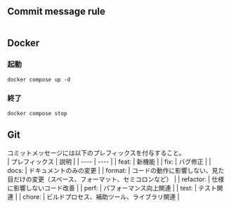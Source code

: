 ## Commit message rule
```
```

## Docker
### 起動
```
docker compose up -d
```

### 終了
```
docker compose stop
```

## Git
コミットメッセージには以下のプレフィックスを付与すること。<br>
| プレフィックス | 説明 |
| ---- | ---- |
| feat: | 新機能 |
| fix: | バグ修正 |
| docs: | ドキュメントのみの変更 |
| format: | コードの動作に影響しない、見た目だけの変更（スペース、フォーマット、セミコロンなど） |
| refactor: | 仕様に影響しないコード改善 |
| perf: | パフォーマンス向上関連 |
| test: | テスト関連 |
| chore: | ビルドプロセス、補助ツール、ライブラリ関連 |
